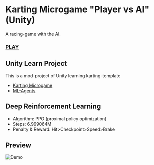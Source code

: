 # Karting Microgame "Player vs AI" (Unity)
A racing-game with the AI.

### [PLAY](https://play.unity.com/mg/karting/build-tf1)

## Unity Learn Project
This is a mod-project of Unity learning karting-template
- [Karting Microgame](https://learn.unity.com/project/karting-template)
- [ML-Agents](https://github.com/Unity-Technologies/ml-agents)

## Deep Reinforcement Learning
- Algorithm: PPO (proximal policy optimization)
- Steps: 6.999064M
- Penalty & Reward: Hit>Checkpoint>Speed>Brake

## Preview
![Demo](DL/demo.gif)
